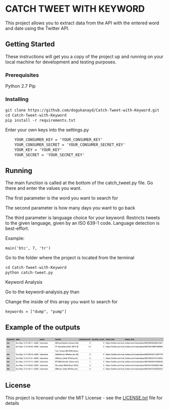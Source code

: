 # CATCH TWEET WITH KEYWORD 

This project allows you to extract data from the API with the entered word and date using the Twitter API.

## Getting Started

These instructions will get you a copy of the project up and running on your local machine for development and testing purposes. 

### Prerequisites

Python 2.7
Pip

### Installing


```
git clone https://github.com/dogukanayd/Catch-Tweet-with-Keyword.git
cd Catch-Tweet-with-Keyword
pip install -r requirements.txt
```

Enter your own keys into the settings.py 
```
    YOUR_CONSUMER_KEY = 'YOUR_CONSUMER_KEY'
    YOUR_CONSUMER_SECRET = 'YOUR_CONSUMER_SECRET_KEY'
    YOUR_KEY = 'YOUR_KEY'
    YOUR_SECRET = 'YOUR_SECRET_KEY'
```

## Running

The main function is called at the bottom of the catch_tweet.py file. Go there and enter the values you want.

The first parameter is the word you want to search for

The second parameter is how many days you want to go back

The third parameter is language choice for your keyword: Restricts tweets to the given language, given by an ISO 639-1 code. Language detection is best-effort.

Example:


```
main('btc', 7, 'tr')
```

Go to the folder where the project is located from the terminal

```
cd Catch-Tweet-with-Keyword
python catch-tweet.py
```

Keyword Analysis

Go to the keyword-analysis.py than

Change the inside of this array you want to search for

```
keywords = ["dump", "pump"]
```

## Example of the outputs

![](/outputs/outputsexample.png)

## License

This project is licensed under the MIT License - see the [LICENSE.txt](LICENSE.txt) file for details
